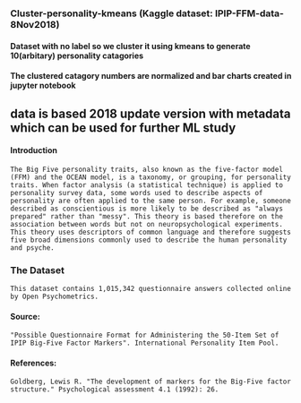 ### Cluster-personality-kmeans (Kaggle dataset: IPIP-FFM-data-8Nov2018)

#### Dataset with no label so we cluster it using kmeans to generate 10(arbitary) personality catagories

#### The clustered catagory numbers are normalized and bar charts created in jupyter notebook
## data is based 2018 update version with metadata which can be used for further ML study

#### Introduction
    The Big Five personality traits, also known as the five-factor model (FFM) and the OCEAN model, is a taxonomy, or grouping, for personality traits. When factor analysis (a statistical technique) is applied to personality survey data, some words used to describe aspects of personality are often applied to the same person. For example, someone described as conscientious is more likely to be described as "always prepared" rather than "messy". This theory is based therefore on the association between words but not on neuropsychological experiments. This theory uses descriptors of common language and therefore suggests five broad dimensions commonly used to describe the human personality and psyche.

### The Dataset
    This dataset contains 1,015,342 questionnaire answers collected online by Open Psychometrics.

#### Source:
    "Possible Questionnaire Format for Administering the 50-Item Set of IPIP Big-Five Factor Markers". International Personality Item Pool.
#### References:
    Goldberg, Lewis R. "The development of markers for the Big-Five factor structure." Psychological assessment 4.1 (1992): 26.